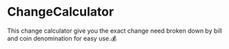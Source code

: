 # ChangeCalculator

This change calculator give you the exact change need broken down by bill and coin denomination for easy use.💰
